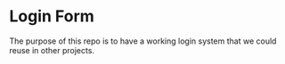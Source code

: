 # Login Form

The purpose of this repo is to have a working login system that we could reuse in other projects.
